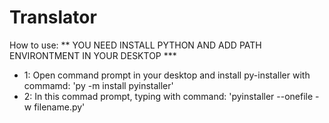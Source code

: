 # Translator
How to use:
** YOU NEED INSTALL PYTHON AND ADD PATH ENVIRONTMENT IN YOUR DESKTOP ***
+ 1: Open command prompt in your desktop and install py-installer with commamd: 'py -m install pyinstaller'
+ 2: In this commad prompt, typing with command: 'pyinstaller --onefile -w filename.py'

